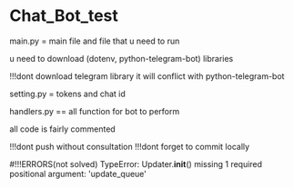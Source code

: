 # Chat_Bot_test

main.py = main file and file that u need to run

u need to download (dotenv, python-telegram-bot) libraries

!!!dont download telegram library it will conflict with python-telegram-bot

setting.py = tokens and chat id

handlers.py == all function for bot to perform

all code is fairly commented


!!!dont push  without consultation
!!!dont forget to commit locally

#!!!ERRORS(not solved)
TypeError: Updater.__init__() missing 1 required positional argument: 'update_queue'

